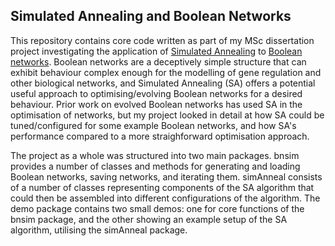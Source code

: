 ## Simulated Annealing and Boolean Networks

This repository contains core code written as part of my MSc dissertation project investigating the application of [Simulated Annealing](https://en.wikipedia.org/wiki/Simulated_annealing) to [Boolean networks](https://en.wikipedia.org/wiki/Boolean_network). Boolean networks are a deceptively simple structure that can exhibit behaviour complex enough for the modelling of gene regulation and other biological networks, and Simulated Annealing (SA) offers a potential useful approach to optimising/evolving Boolean networks for a desired behaviour. Prior work on evolved Boolean networks has used SA in the optimisation of networks, but my project looked in detail at how SA could be tuned/configured for some example Boolean networks, and how SA's performance compared to a more straighforward optimisation approach.

The project as a whole was structured into two main packages. bnsim provides a number of classes and methods for generating and loading Boolean networks, saving networks, and iterating them. simAnneal consists of a number of classes representing components of the SA algorithm that could then be assembled into different configurations of the algorithm. The demo package contains two small demos: one for core functions of the bnsim package, and the other showing an example setup of the SA algorithm, utilising the simAnneal package.
